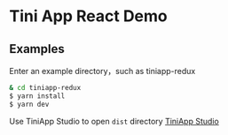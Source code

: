 # Tini App React Demo

## Examples

Enter an example directory，such as tiniapp-redux

```bash
& cd tiniapp-redux
$ yarn install
$ yarn dev
```

Use TiniApp Studio to open `dist` directory
[TiniApp Studio](https://developers.tiki.vn/)
